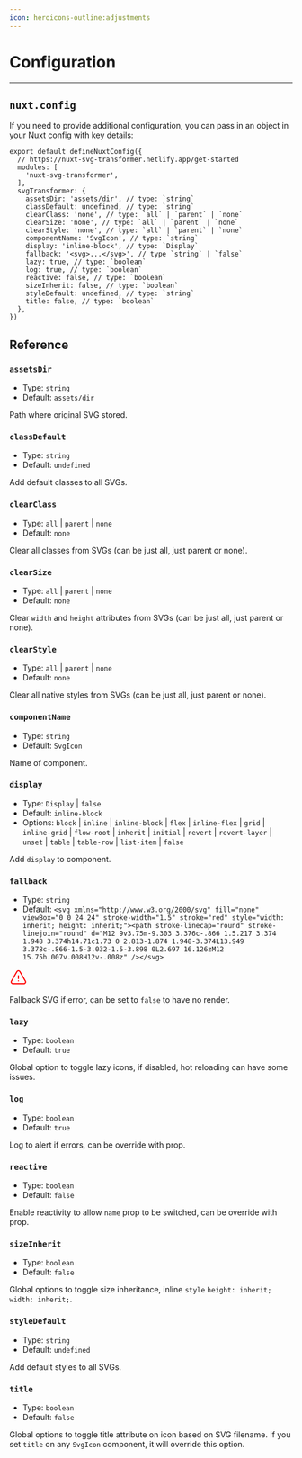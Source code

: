 ```yaml
---
icon: heroicons-outline:adjustments
---
```


# Configuration

---

## `nuxt.config`

If you need to provide additional configuration, you can pass in an object in your Nuxt config with key details:

```ts{}[nuxt.config.ts]
export default defineNuxtConfig({
  // https://nuxt-svg-transformer.netlify.app/get-started
  modules: [
    'nuxt-svg-transformer',
  ],
  svgTransformer: {
    assetsDir: 'assets/dir', // type: `string`
    classDefault: undefined, // type: `string`
    clearClass: 'none', // type: `all` | `parent` | `none`
    clearSize: 'none', // type: `all` | `parent` | `none`
    clearStyle: 'none', // type: `all` | `parent` | `none`
    componentName: 'SvgIcon', // type: `string`
    display: 'inline-block', // type: `Display`
    fallback: '<svg>...</svg>', // type `string` | `false`
    lazy: true, // type: `boolean`
    log: true, // type: `boolean`
    reactive: false, // type: `boolean`
    sizeInherit: false, // type: `boolean`
    styleDefault: undefined, // type: `string`
    title: false, // type: `boolean`
  },
})
```

## Reference

### `assetsDir`

- Type: `string`
- Default: `assets/dir`

Path where original SVG stored.

### `classDefault`

- Type: `string`
- Default: `undefined`

Add default classes to all SVGs.

### `clearClass`

- Type: `all` | `parent` | `none`
- Default: `none`

Clear all classes from SVGs (can be just all, just parent or none).

### `clearSize`

- Type: `all` | `parent` | `none`
- Default: `none`

Clear `width` and `height` attributes from SVGs (can be just all, just parent or none).

### `clearStyle`

- Type: `all` | `parent` | `none`
- Default: `none`

Clear all native styles from SVGs (can be just all, just parent or none).

### `componentName`

- Type: `string`
- Default: `SvgIcon`

Name of component.

### `display`

- Type: `Display` | `false`
- Default: `inline-block`
- Options: `block` | `inline` | `inline-block` | `flex` | `inline-flex` | `grid` | `inline-grid` | `flow-root` | `inherit` | `initial` | `revert` | `revert-layer` | `unset` | `table` | `table-row` | `list-item` | `false`

Add `display` to component.

### `fallback`

- Type: `string`
- Default: `<svg xmlns="http://www.w3.org/2000/svg" fill="none" viewBox="0 0 24 24" stroke-width="1.5" stroke="red" style="width: inherit; height: inherit;"><path stroke-linecap="round" stroke-linejoin="round" d="M12 9v3.75m-9.303 3.376c-.866 1.5.217 3.374 1.948 3.374h14.71c1.73 0 2.813-1.874 1.948-3.374L13.949 3.378c-.866-1.5-3.032-1.5-3.898 0L2.697 16.126zM12 15.75h.007v.008H12v-.008z" /></svg>`

<div style="height: 2rem;width: 2rem">
<svg xmlns="http://www.w3.org/2000/svg" fill="none" viewBox="0 0 24 24" stroke-width="1.5" stroke="red" style="width: inherit; height: inherit;"><path stroke-linecap="round" stroke-linejoin="round" d="M12 9v3.75m-9.303 3.376c-.866 1.5.217 3.374 1.948 3.374h14.71c1.73 0 2.813-1.874 1.948-3.374L13.949 3.378c-.866-1.5-3.032-1.5-3.898 0L2.697 16.126zM12 15.75h.007v.008H12v-.008z" /></svg>
</div>

Fallback SVG if error, can be set to `false` to have no render.

### `lazy`

- Type: `boolean`
- Default: `true`

Global option to toggle lazy icons, if disabled, hot reloading can have some issues.

### `log`

- Type: `boolean`
- Default: `true`

Log to alert if errors, can be override with prop.

### `reactive`

- Type: `boolean`
- Default: `false`

Enable reactivity to allow `name` prop to be switched, can be override with prop.

### `sizeInherit`

- Type: `boolean`
- Default: `false`

Global options to toggle size inheritance, inline `style` `height: inherit; width: inherit;`.

### `styleDefault`

- Type: `string`
- Default: `undefined`

Add default styles to all SVGs.

### `title`

- Type: `boolean`
- Default: `false`

Global options to toggle title attribute on icon based on SVG filename. If you set `title` on any `SvgIcon` component, it will override this option.
